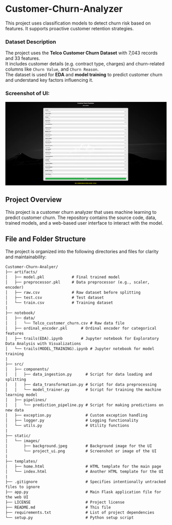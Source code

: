 # Customer-Churn-Analyzer
This project uses classification models to detect churn risk based on features. It supports proactive customer retention  strategies.

### Dataset Description

The project uses the **Telco Customer Churn Dataset** with 7,043 records and 33 features.  
It includes customer details (e.g. contract type, charges) and churn-related columns like `Churn Value`, and `Churn Reason`.  
The dataset is used for **EDA** and **model training** to predict customer churn and understand key factors influencing it.  


### Screenshot of UI:
![Customer Churn Analyzer UI](static/images/project_ui.png)


## Project Overview

This project is a customer churn analyzer that uses machine learning to predict customer churn. The repository contains the source code, data, trained models, and a web-based user interface to interact with the model.

## File and Folder Structure

The project is organized into the following directories and files for clarity and maintainability:

```
Customer-Churn-Analyer/
├── artifacts/
│   ├── model.pkl            # Final trained model
│   ├── preprocessor.pkl     # Data preprocessor (e.g., scaler, encoder)
│   ├── raw.csv              # Raw dataset before splitting
│   ├── test.csv             # Test dataset
│   └── train.csv            # Training dataset
|
├── notebook/
│   ├── data/
│   │   └── Telco_customer_churn.csv # Raw data file
│   ├── ordinal_encoder.pkl      # Ordinal encoder for categorical features
│   ├── trails(EDA).ipynb        # Jupyter notebook for Exploratory Data Analysis with Visualizations
│   └── trails(MODEL_TRAINING).ipynb # Jupyter notebook for model training
|
├── src/
│   ├── components/
│   │   ├── data_ingestion.py      # Script for data loading and splitting
│   │   ├── data_transformation.py # Script for data preprocessing
│   │   └── model_trainer.py       # Script for training the machine learning model
│   ├── pipelines/
│   │   └── prediction_pipeline.py # Script for making predictions on new data
│   ├── exception.py               # Custom exception handling
│   ├── logger.py                  # Logging functionality
│   └── utils.py                   # Utility functions
|
├── static/
│   └── images/
│       ├── background.jpeg        # Background image for the UI
│       └── project_ui.png         # Screenshot or image of the UI
|
├── templates/
│   ├── home.html                  # HTML template for the main page
│   └── index.html                 # Another HTML template for the UI
|
├── .gitignore                     # Specifies intentionally untracked files to ignore
├── app.py                         # Main Flask application file for the web UI
├── LICENSE                        # Project license
├── README.md                      # This file
├── requirements.txt               # List of project dependencies
└── setup.py                       # Python setup script
```
